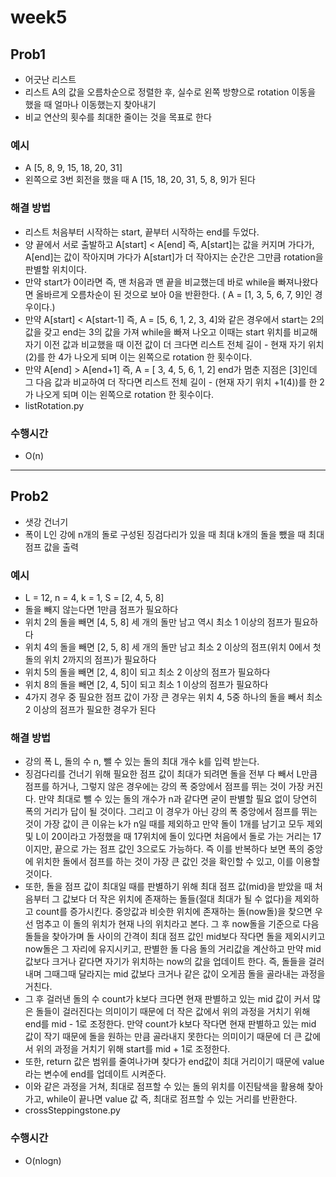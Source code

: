 
# week5
## Prob1
- 어긋난 리스트
- 리스트 A의 값을 오름차순으로 정렬한 후, 실수로 왼쪽 방향으로 rotation 이동을 했을 때 얼마나 이동했는지 찾아내기
- 비교 연산의 횟수를 최대한 줄이는 것을 목표로 한다


### 예시
- A [5, 8, 9, 15, 18, 20, 31]
- 왼쪽으로 3번 회전을 했을 때 A [15, 18, 20, 31, 5, 8, 9]가 된다


### 해결 방법
- 리스트 처음부터 시작하는 start, 끝부터 시작하는 end를 두었다. 
- 양 끝에서 서로 출발하고 A[start] < A[end] 즉, A[start]는 값을 커지며 가다가, A[end]는 값이 작아지며 가다가 A[start]가 더 작아지는 순간은 그만큼 rotation을 판별할 위치이다.
- 만약 start가 0이라면 즉, 맨 처음과 맨 끝을 비교했는데 바로 while을 빠져나왔다면 올바르게 오름차순이 된 것으로 보아 0을 반환한다. ( A = [1, 3, 5, 6, 7, 9]인 경우이다.)
- 만약 A[start] < A[start-1] 즉, A = [5, 6, 1, 2, 3, 4]와 같은 경우에서 start는 2의 값을 갖고 end는 3의 값을 가져 while을 빠져 나오고 이때는 start 위치를 비교해 자기 이전 값과 비교했을 때 이전 값이 더 크다면 리스트 전체 길이 - 현재 자기 위치(2)를 한 4가 나오게 되며 이는 왼쪽으로 rotation 한 횟수이다.
- 만약 A[end] > A[end+1] 즉, A = [ 3, 4, 5, 6, 1, 2] end가 멈춘 지점은 [3]인데 그 다음 값과 비교하여 더 작다면 리스트 전체 길이 - (현재 자기 위치 +1(4))를 한 2가 나오게 되며 이는 왼쪽으로 rotation 한 횟수이다. 
- listRotation.py


### 수행시간
- O(n)


---

## Prob2
- 샛강 건너기
- 폭이 L인 강에 n개의 돌로 구성된 징검다리가 있을 때 최대 k개의 돌을 뺐을 때 최대 점프 값을 출력

### 예시
- L = 12, n = 4, k = 1, S = [2, 4, 5, 8] 
- 돌을 빼지 않는다면 1만큼 점프가 필요하다
- 위치 2의 돌을 빼면 [4, 5, 8] 세 개의 돌만 남고 역시 최소 1 이상의 점프가 필요하다
- 위치 4의 돌을 빼면 [2, 5, 8] 세 개의 돌만 남고 최소 2 이상의 점프(위치 0에서 첫 돌의 위치 2까지의 점프)가 필요하다
- 위치 5의 돌을 빼면 [2, 4, 8]이 되고 최소 2 이상의 점프가 필요하다 
- 위치 8의 돌을 빼면 [2, 4, 5]이 되고 최소 1 이상의 점프가 필요하다 
- 4가지 경우 중 필요한 점프 값이 가장 큰 경우는 위치 4, 5중 하나의 돌을 빼서 최소 2 이상의 점프가 필요한 경우가 된다

### 해결 방법
- 강의 폭 L, 돌의 수 n, 뺄 수 있는 돌의 최대 개수 k를 입력 받는다.
- 징검다리를 건너기 위해 필요한 점프 값이 최대가 되려면 돌을 전부 다 빼서 L만큼 점프를 하거나, 그렇지 않은 경우에는 강의 폭 중앙에서 점프를 뛰는 것이 가장 커진다. 만약 최대로 뺄 수 있는 돌의 개수가 n과 같다면 굳이 판별할 필요 없이 당연히 폭의 거리가 답이 될 것이다. 그리고 이 경우가 아닌 강의 폭 중앙에서 점프를 뛰는 것이 가장 값이 큰 이유는 k가 n일 때를 제외하고 만약 돌이 1개를 남기고 모두 제외 및 L이 20이라고 가정했을 때 17위치에 돌이 있다면 처음에서 돌로 가는 거리는 17이지만, 끝으로 가는 점프 값인 3으로도 가능하다. 즉 이를 반복하다 보면 폭의 중앙에 위치한 돌에서 점프를 하는 것이 가장 큰 값인 것을 확인할 수 있고, 이를 이용할 것이다. 
- 또한, 돌을 점프 값이 최대일 때를 판별하기 위해 최대 점프 값(mid)을 받았을 때 처음부터 그 값보다 더 작은 위치에 존재하는 돌들(절대 최대가 될 수 없다)을 제외하고 count를 증가시킨다. 중앙값과 비슷한 위치에 존재하는 돌(now돌)을 찾으면 우선 멈추고 이 돌의 위치가 현재 나의 위치라고 본다. 그 후 now돌을 기준으로 다음 돌들을 찾아가며 돌 사이의 간격이 최대 점프 값인 mid보다 작다면 돌을 제외시키고 now돌은 그 자리에 유지시키고, 판별한 돌 다음 돌의 거리값을 계산하고 만약 mid 값보다 크거나 같다면 자기가 위치하는 now의 값을 업데이트 한다. 즉, 돌들을 걸러내며 그때그때 달라지는 mid 값보다 크거나 같은 값이 오게끔 돌을 골라내는 과정을 거친다. 
- 그 후 걸러낸 돌의 수 count가 k보다 크다면 현재 판별하고 있는 mid 값이 커서 많은 돌들이 걸러진다는 의미이기 때문에 더 작은 값에서 위의 과정을 거치기 위해 end를 mid - 1로 조정한다. 만약 count가 k보다 작다면 현재 판별하고 있는 mid 값이 작기 때문에 돌을 원하는 만큼 골라내지 못한다는 의미이기 때문에 더 큰 값에서 위의 과정을 거치기 위해 start를 mid + 1로 조정한다.
- 또한, return 값은 범위를 줄여나가며 찾다가 end값이 최대 거리이기 때문에 value라는 변수에 end를 업데이트 시켜준다. 
- 이와 같은 과정을 거쳐, 최대로 점프할 수 있는 돌의 위치를 이진탐색을 활용해 찾아가고, while이 끝나면 value 값 즉, 최대로 점프할 수 있는 거리를 반환한다.
- crossSteppingstone.py

### 수행시간
- O(nlogn)




